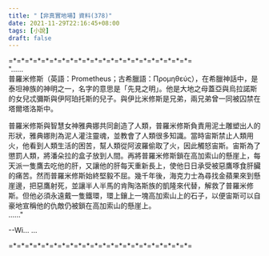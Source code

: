 ```yaml
---
title: "【非真實地場】資料(378)"
date: 2021-11-29T22:16:45+08:00
tags: [小說]
draft: false
---
```


=\*=\*=\*=\*=\*=\*=\*=\*=\*=\*=\*=\*=\*=\*=\*=\*=\*=\*=\*=\*=\*=\*=  
"......  
普羅米修斯（英語：Prometheus；古希臘語：Προμηθεύς），在希臘神話中，是泰坦神族的神明之一，名字的意思是「先見之明」。他是大地之母蓋亞與烏拉諾斯的女兒忒彌斯與伊阿珀托斯的兒子。與伊比米修斯是兄弟，兩兄弟曾一同被囚禁在塔爾塔洛斯中。  
  
普羅米修斯與智慧女神雅典娜共同創造了人類，普羅米修斯負責用泥土雕塑出人的形狀，雅典娜則為泥人灌注靈魂，並教會了人類很多知識。當時宙斯禁止人類用火，他看到人類生活的困苦，幫人類從阿波羅偷取了火，因此觸怒宙斯。宙斯為了懲罰人類，將潘朵拉的盒子放到人間。再將普羅米修斯鎖在高加索山的懸崖上，每天派一隻鷹去吃他的肝，又讓他的肝每天重新長上，使他日日承受被惡鷹啄食肝臟的痛苦。然而普羅米修斯始終堅毅不屈。幾千年後，海克力士為尋找金蘋果來到懸崖邊，把惡鷹射死，並讓半人半馬的肯陶洛斯族的凱隆來代替，解救了普羅米修斯。但他必須永遠戴一隻鐵環，環上鑲上一塊高加索山上的石子，以便宙斯可以自豪地宣稱他的仇敵仍被鎖在高加索山的懸崖上。  
......"

--Wi... ...  
 
=\*=\*=\*=\*=\*=\*=\*=\*=\*=\*=\*=\*=\*=\*=\*=\*=\*=\*=\*=\*=\*=\*=  